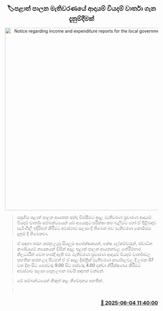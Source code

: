 <p align='center'><b><h2 align='center' title='Notice regarding income and expenditure reports for the local government elections'>🏷පළාත් පාලන මැතිවරණයේ ආදායම් වියදම් වාර්තා ගැන දැනුම්දීමක්</h2></b></p>
<p align='center'><img src='https://helakuru.sgp1.cdn.digitaloceanspaces.com/esana/images/lib/election[1].jpg' width='600' alt='Notice regarding income and expenditure reports for the local government elections'></p>

> පසුගිය පළාත් පාලන ආයතන ඡන්ද විමසීමට අදාළ මැතිවරණ ප්‍රචාරණ ආදායම් වියදම් වාර්තා සම්බන්ධයෙන් යම් අයෙකුට පරීක්ෂා කර බැලීමට හෝ ඒ පිළිබඳව පැමිණිලි ඉදිරිපත් කිරීමට අවස්ථාව සලසා දී තිබෙන බව මැතිවරණ කොමිසම දැනුම් දී තිබෙනවා.

> ඒ සඳහා තරග කරනු ලැබූ සියලුම අපේක්ෂකයන්, පක්ෂ ලේකම්වරුන්, ස්වාධීන කණ්ඩායම් නායකයන් විසින් අදාළ පළාත් පාලන ආයතනවල තේරීම්භාර නිලධාරීන් වෙත භාරදී ඇති එම මැතිවරණ ප්‍රචාරණ ආදායම් වියදම් වාර්තාවල සහතික කරන ලද පිටපත් ඒ ඒ අදාළ දිස්ත්‍රික් මැතිවරණ කාර්යාලවල දී ලබන 07 වන දින සිට පෙරවරු 9‍.00 සිට පස්වරු 4.00 දක්වා නීරීක්ෂණය කිරීමට අවස්ථාව සලසා දෙනු ලබන බවයි සඳහන් වන්නේ.

> මේ සම්බන්ධයෙන් නිකුත් කළ නිවේදනය පහතින්.

>  



<h3 align='right'><a href='https://www.helakuru.lk/esana/p/110695/'>📅 2025-06-04 11:40:00</a></h3>
